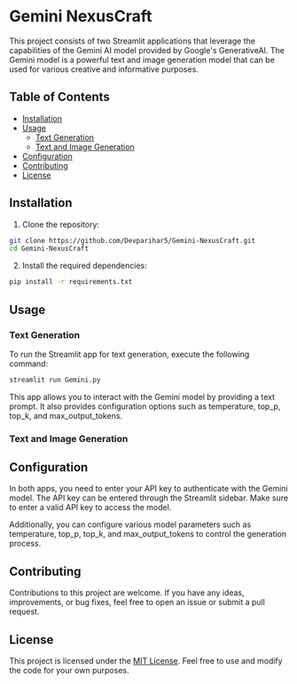 # Gemini NexusCraft

This project consists of two Streamlit applications that leverage the capabilities of the Gemini AI model provided by Google's GenerativeAI. The Gemini model is a powerful text and image generation model that can be used for various creative and informative purposes.

## Table of Contents
- [Installation](#installation)
- [Usage](#usage)
  - [Text Generation](#text-generation)
  - [Text and Image Generation](#text-and-image-generation)
- [Configuration](#configuration)
- [Contributing](#contributing)
- [License](#license)

## Installation

1. Clone the repository:

```bash
git clone https://github.com/Devparihar5/Gemini-NexusCraft.git
cd Gemini-NexusCraft
```

2. Install the required dependencies:

```bash
pip install -r requirements.txt
```

## Usage

### Text Generation

To run the Streamlit app for text generation, execute the following command:

```bash
streamlit run Gemini.py
```

This app allows you to interact with the Gemini model by providing a text prompt. It also provides configuration options such as temperature, top_p, top_k, and max_output_tokens.

### Text and Image Generation


## Configuration

In both apps, you need to enter your API key to authenticate with the Gemini model. The API key can be entered through the Streamlit sidebar. Make sure to enter a valid API key to access the model.

Additionally, you can configure various model parameters such as temperature, top_p, top_k, and max_output_tokens to control the generation process.

## Contributing

Contributions to this project are welcome. If you have any ideas, improvements, or bug fixes, feel free to open an issue or submit a pull request.

## License

This project is licensed under the [MIT License](LICENSE). Feel free to use and modify the code for your own purposes.

